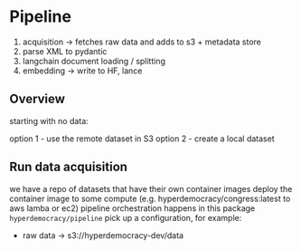 # Pipeline

1. acquisition -> fetches raw data and adds to s3 + metadata store
2. parse XML to pydantic
3. langchain document loading / splitting
4. embedding -> write to HF, lance

## Overview

starting with no data:

option 1 - use the remote dataset in S3
option 2 - create a local dataset

## Run data acquisition

we have a repo of datasets that have their own container images
deploy the container image to some compute (e.g. hyperdemocracy/congress:latest to aws lamba or ec2)
pipeline orchestration happens in this package `hyperdemocracy/pipeline`
pick up a configuration, for example:
  - raw data -> s3://hyperdemocracy-dev/data